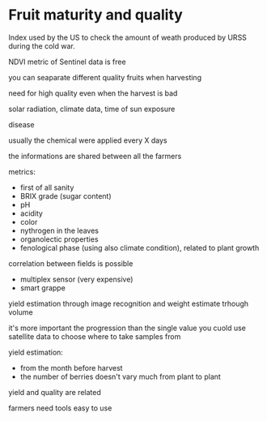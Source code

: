 # Fruit maturity and quality
Index used by the US to check the amount of weath produced by URSS during the cold war.

NDVI metric of 
Sentinel data is free

you can seaparate different quality fruits when harvesting

need for high quality even when the harvest is bad

solar radiation, climate data, time of sun exposure

disease

usually the chemical were applied every X days

the informations are shared between all the farmers

metrics:
- first of all sanity
- BRIX grade (sugar content)
- pH
- acidity
- color
- nythrogen in the leaves
- organolectic properties
- fenological phase (using also climate condition), related to plant growth

correlation between fields is possible

- multiplex sensor (very expensive)
- smart grappe

yield estimation through image recognition and weight estimate trhough volume

it's more important the progression than the single value
you cuold use satellite data to choose where to take samples from

yield estimation:
- from the month before harvest
- the number of berries doesn't vary much from plant to plant

yield and quality are related

farmers need tools easy to use